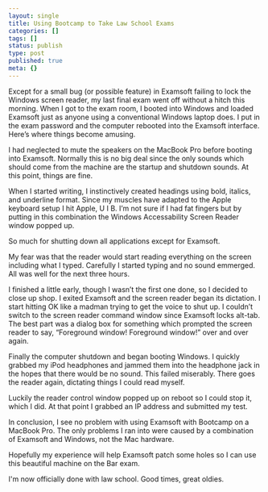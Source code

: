 ```yaml
---
layout: single
title: Using Bootcamp to Take Law School Exams
categories: []
tags: []
status: publish
type: post
published: true
meta: {}
---
```


Except for a small bug (or possible feature) in Examsoft failing to lock the Windows screen reader, my last final exam went off without a hitch this morning. When I got to the exam room, I booted into Windows and loaded Examsoft just as anyone using a conventional Windows laptop does. I put in the exam password and the computer rebooted into the Examsoft interface. Here’s where things become amusing.


I had neglected to mute the speakers on the MacBook Pro before booting into Examsoft. Normally this is no big deal since the only sounds which should come from the machine are the startup and shutdown sounds. At this point, things are fine.


When I started writing, I instinctively created headings using bold, italics, and underline format. Since my muscles have adapted to the Apple keyboard setup I hit Apple, U I B. I’m not sure if I had fat fingers but by putting in this combination the Windows Accessability Screen Reader window popped up.


So much for shutting down all applications except for Examsoft. 


My fear was that the reader would start reading everything on the screen including what I typed. Carefully I started typing and no sound emmerged. All was well for the next three hours.


I finished a little early, though I wasn’t the first one done, so I decided to close up shop. I exited Examsoft and the screen reader began its dictation. I start hitting OK like a madman trying to get the voice to shut up. I couldn’t switch to the screen reader command window since Examsoft locks alt-tab. The best part was a dialog box for something which prompted the screen reader to say, “Foreground window! Foreground window!” over and over again.


Finally the computer shutdown and began booting Windows. I quickly grabbed my iPod headphones and jammed them into the headphone jack in the hopes that there would be no sound. This failed miserably. There goes the reader again‚ dictating things I could read myself.


Luckily the reader control window popped up on reboot so I could stop it, which I did. At that point I grabbed an IP address and submitted my test. 


In conclusion, I see no problem with using Examsoft with Bootcamp on a MacBook Pro. The only problems I ran into were caused by a combination of Examsoft and Windows, not the Mac hardware.


Hopefully my experience will help Examsoft patch some holes so I can use this beautiful machine on the Bar exam.


I'm now officially done with law school. Good times, great oldies.
